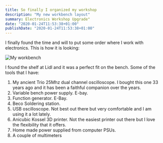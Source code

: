 ```yaml
---
title: So finally I organized my workshop
description: "My new workbench layout"
summary: Electronics Workshop Upgrade"
date: "2020-01-24T11:53:38+01:00"
publishDate: "2020-01-24T11:53:38+01:00"
---
```


I finally found the time and will to put some order where I work with electronics. This is how it is looking:


![My workbench](../workdesk.jpg)

I found the shelf at Lidl and it was a perfect fit on the bench. Some of the tools that I have:

1. My ancient Trio 25Mhz dual channel oscilloscope. I bought this one 33 years ago and it has been a faithful companion over the years.
2. Variable bench power supply. E-bay.
3. Function generator. E-Bay.
4. Beco Soldering station.
5. USB oscilloscope. Not best out there but very comfortable and I am using it a lot lately.
6. Anicubic Kossel 3D printer. Not the easiest printer out there but I love the flexibility that it offers.
7. Home made power supplied from computer PSUs. 
8. A couple of multimeters
